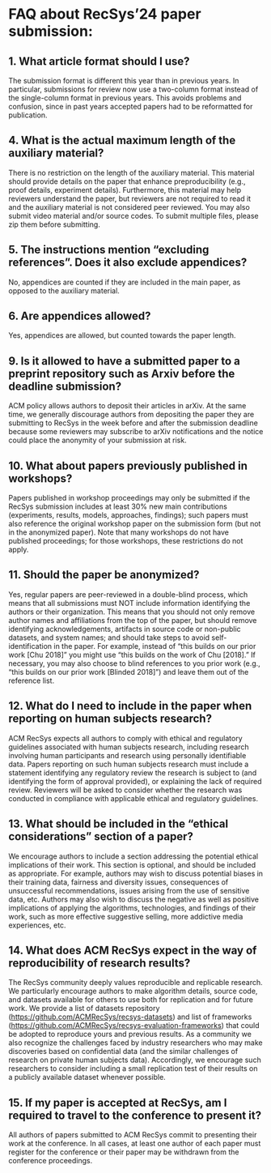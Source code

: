 # FAQ about RecSys’24 paper submission:

## 1. What article format should I use?
The submission format is different this year than in previous years. In particular, submissions for review now use a two-column format instead of the single-column format in previous years. This avoids problems and confusion, since in past years accepted papers had to be reformatted for publication.
## 4. What is the actual maximum length of the auxiliary material?
There is no restriction on the length of the auxiliary material. This material should provide details on the paper that enhance preproducibility (e.g., proof details, experiment details). Furthermore, this material may help reviewers understand the paper, but reviewers are not required to read it and the auxiliary material is not considered peer reviewed. You may also submit video material and/or source codes. To submit multiple files, please zip them before submitting.
## 5. The instructions mention “excluding references”. Does it also exclude appendices?
No, appendices are counted if they are included in the main paper, as opposed to the auxiliary material.
## 6. Are appendices allowed?
Yes, appendices are allowed, but counted towards the paper length. 
## 9. Is it allowed to have a submitted paper to a preprint repository such as Arxiv before the deadline submission?
ACM policy allows authors to deposit their articles in arXiv.  At the same time, we generally discourage authors from depositing the paper they are submitting to RecSys in the week before and after the submission deadline because some reviewers may subscribe to arXiv notifications and the notice could place the anonymity of your submission at risk.
## 10. What about papers previously published in workshops?
Papers published in workshop proceedings may only be submitted if the RecSys submission includes at least 30% new main contributions (experiments, results, models, approaches, findings); such papers must also reference the original workshop paper on the submission form (but not in the anonymized paper).  Note that many workshops do not have published proceedings; for those workshops, these restrictions do not apply.
## 11. Should the paper be anonymized? 
Yes, regular papers are peer-reviewed in a double-blind process, which means that all submissions must NOT include information identifying the authors or their organization.  This means that you should not only remove author names and affiliations from the top of the paper, but should remove identifying acknowledgements, artifacts in source code or non-public datasets, and system names;  and should take steps to avoid self-identification in the paper.  For example, instead of “this builds on our prior work [Chu 2018]” you might use “this builds on the work of Chu [2018].”  If necessary, you may also choose to blind references to you prior work (e.g., “this builds on our prior work [Blinded 2018]”) and leave them out of the reference list.  
## 12. What do I need to include in the paper when reporting on human subjects research?
ACM RecSys expects all authors to comply with ethical and regulatory guidelines associated with human subjects research, including research involving human participants and research using personally identifiable data.  Papers reporting on such human subjects research must include a statement identifying any regulatory review the research is subject to (and identifying the form of approval provided), or explaining the lack of required review.  Reviewers will be asked to consider whether the research was conducted in compliance with applicable ethical and regulatory guidelines.  
## 13. What should be included in the “ethical considerations” section of a paper?
We encourage authors to include a section addressing the potential ethical implications of their work. This section is optional, and should be included as appropriate. For example, authors may wish to discuss potential biases in their training data, fairness and diversity issues, consequences of unsuccessful recommendations, issues arising from the use of sensitive data, etc.  Authors may also wish to discuss the negative as well as positive implications of applying the algorithms, technologies, and findings of their work, such as more effective suggestive selling, more addictive media experiences, etc.
## 14.  What does ACM RecSys expect in the way of reproducibility of research results?
The RecSys community deeply values reproducible and replicable research.  We particularly encourage authors to make algorithm details, source code, and datasets available for others to use both for replication and for future work.  We provide a list of datasets repository (https://github.com/ACMRecSys/recsys-datasets) and list of frameworks (https://github.com/ACMRecSys/recsys-evaluation-frameworks) that could be adopted to reproduce yours and previous results. As a community we also recognize the challenges faced by industry researchers who may make discoveries based on confidential data (and the similar challenges of research on private human subjects data).  Accordingly, we encourage such researchers to consider including a small replication test of their results on a publicly available dataset whenever possible.  
## 15.  If my paper is accepted at RecSys, am I required to travel to the conference to present it?
All authors of papers submitted to ACM RecSys commit to presenting their work at the conference. In all cases, at least one author of each paper must register for the conference or their paper may be withdrawn from the conference proceedings.
